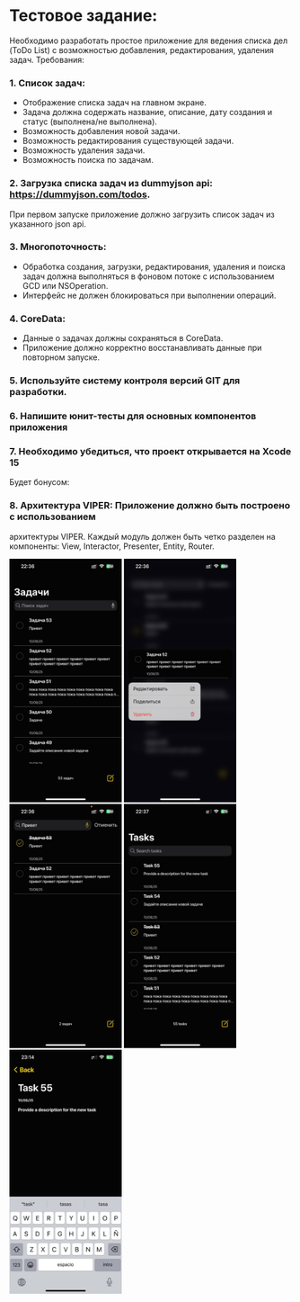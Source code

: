 # Тестовое задание:
Необходимо разработать простое приложение для ведения списка дел (ToDo List) с
возможностью добавления, редактирования, удаления задач.
Требования:
### 1. Список задач:
- Отображение списка задач на главном экране.
- Задача должна содержать название, описание, дату создания и статус (выполнена/не
выполнена).
- Возможность добавления новой задачи.
- Возможность редактирования существующей задачи.
- Возможность удаления задачи.
- Возможность поиска по задачам.
### 2. Загрузка списка задач из dummyjson api: https://dummyjson.com/todos.
При первом запуске приложение должно загрузить список задач из указанного json api.
### 3. Многопоточность:
- Обработка создания, загрузки, редактирования, удаления и поиска задач должна
выполняться в фоновом потоке с использованием GCD или NSOperation.
- Интерфейс не должен блокироваться при выполнении операций.
### 4. CoreData:
- Данные о задачах должны сохраняться в CoreData.
- Приложение должно корректно восстанавливать данные при повторном запуске.
### 5. Используйте систему контроля версий GIT для разработки.
### 6. Напишите юнит-тесты для основных компонентов приложения
### 7. Необходимо убедиться, что проект открывается на Xcode 15
Будет бонусом:
### 8. Архитектура VIPER: Приложение должно быть построено с использованием
архитектуры VIPER. Каждый модуль должен быть четко разделен на компоненты: View,
Interactor, Presenter, Entity, Router.

<img src="images/ru_tasks.jpeg" alt="Экран заданий" width="200"> <img src="images/ru_actions.jpeg" alt="Действия с заданиями" width="200"> <img src="images/ru_speech.jpeg" alt="Микрофон" width="200"> <img src="images/en_tasks.jpeg" alt="Смена языка" width="200">
<img src="images/en_edit.jpeg" alt="Экран редактирования" width="200">




